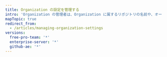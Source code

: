 ```yaml
---
title: Organization の設定を管理する
intro: 'Organization の管理者は、Organization に属するリポジトリの名前や、オーナー チームのメンバーシップなど、いつくかの設定を変更できます。 また、Organization とそのリポジトリすべてを削除することもできます。'
mapTopic: true
redirect_from:
  - /articles/managing-organization-settings
versions:
  free-pro-team: '*'
  enterprise-server: '*'
  github-ae: '*'
---
```


